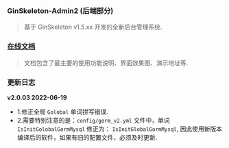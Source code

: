 ### GinSkeleton-Admin2 (后端部分)
> 基于 GinSkeleton v1.5.xx 开发的全新后台管理系统.


###  [在线文档](https://www.yuque.com/xiaofensinixidaouxiang/qmanaq/qmucb4)
> 文档包含了最主要的使用功能说明、界面效果图、演示地址等.


### 更新日志
**v2.0.03  2022-06-19**
- 1.修正全局 `Golobal` 单词拼写错误.
- 2.需要特别注意的是：`config/gorm_v2.yml` 文件中，单词 `IsInitGolobalGormMysql` 修正为： `IsInitGlobalGormMysql`, 因此使用新版本编译后的软件，如果有旧的配置文件，必须及时更新.
